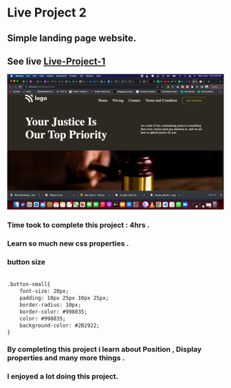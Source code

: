 
# Live Project 2

## Simple landing page website.

## See live [Live-Project-1](https://liveproject-3.netlify.app/)

![img](live-proj-3.png)

### Time took to complete this project : 4hrs .
### Learn so much new css properties .


### button size
```

.button-small{
    font-size: 20px;
    padding: 10px 25px 10px 25px;
    border-radius: 10px;
    border-color: #998835;
    color: #998835;
    background-color: #2B2922;
}

```


### By completing this project i learn about **Position**  , **Display properties** and many more things .

### I enjoyed a lot doing this project.
